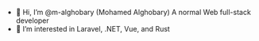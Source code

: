 - 👋 Hi, I’m @m-alghobary (Mohamed Alghobary) A normal Web full-stack developer
- 👀 I’m interested in Laravel, .NET, Vue, and Rust

<!---
m-alghobary/m-alghobary is a ✨ special ✨ repository because its `README.md` (this file) appears on your GitHub profile.
You can click the Preview link to take a look at your changes.
--->
